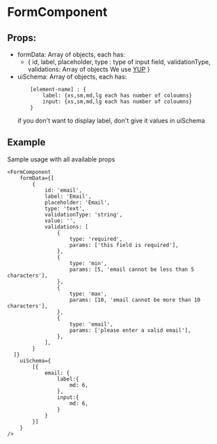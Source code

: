 # FormComponent


## Props:
- formData: Array of objects, each has: 
  - {
    id, label, placeholder,
    type : type of input field,
    validationType,
    validations: Array of objects We use [YUP](https://www.npmjs.com/package/yup)
    }
- uiSchema: Array of objects, each has: 
    ```
        [element-name] : {
            label: {xs,sm,md,lg each has number of coloumns}
            input: {xs,sm,md,lg each has number of coloumns}
        }
    ```
    if you don't want to display label, don't give it values in uiSchema
    


## Example

Sample usage with all available props

```
<FormComponent
    formData={[
        {
            id: 'email',
            label: 'Email',
            placeholder: 'Email',
            type: 'text',
            validationType: 'string',
            value: '',
            validations: [
                {
                    type: 'required',
                    params: ['this field is required'],
                },
                {
                    type: 'min',
                    params: [5, 'email cannot be less than 5 characters'],
                },
                {
                    type: 'max',
                    params: [10, 'email cannot be more than 10 characters'],
                },
                {
                    type: 'email',
                    params: ['please enter a valid email'],
                },
            ],
        }
  ]}
    uiSchema={
        [{
            email: {
                label:{
                    md: 6,
                },
                input:{
                    md: 6,
                }
            }
        }]
    }
/>
```
